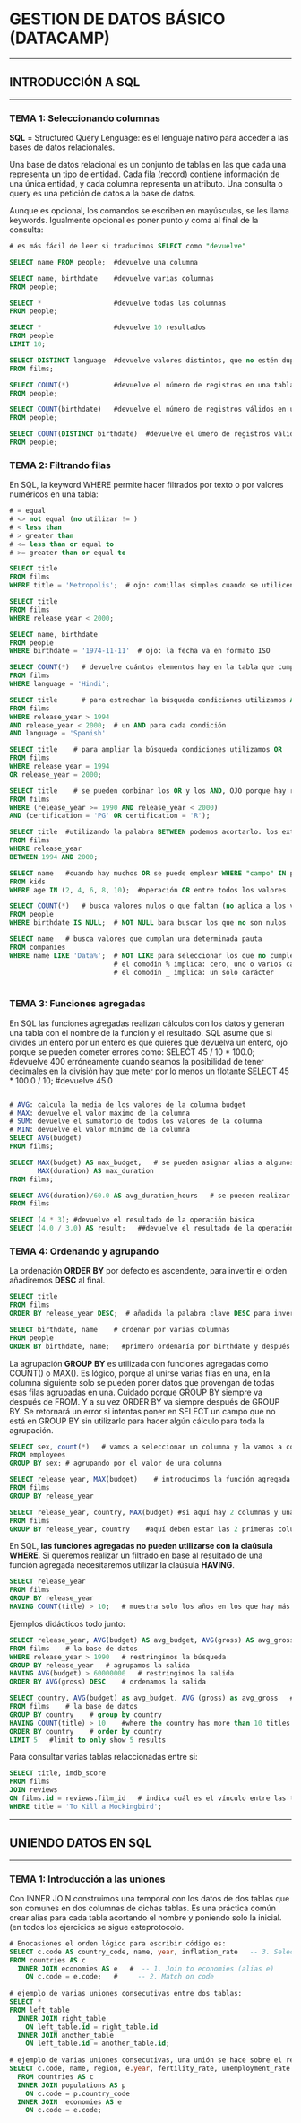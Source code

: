 
# **GESTION DE DATOS BÁSICO** (DATACAMP)

-----
## INTRODUCCIÓN A SQL
-----
### TEMA 1: Seleccionando columnas

**SQL** = Structured Query Lenguage: es el lenguaje nativo para acceder a las bases de datos relacionales.

Una base de datos relacional es un conjunto de tablas en las que cada una representa un tipo de entidad.
Cada fila (record) contiene información de una única entidad, y cada columna representa un atributo. Una consulta o query es una petición de datos a la base de datos.

Aunque es opcional, los comandos se escriben en mayúsculas, se les llama keywords. Igualmente opcional es poner punto y coma al final de la consulta:
```SQL
# es más fácil de leer si traducimos SELECT como "devuelve"

SELECT name FROM people;  #devuelve una columna

SELECT name, birthdate    #devuelve varias columnas
FROM people;

SELECT *                  #devuelve todas las columnas
FROM people;

SELECT *                  #devuelve 10 resultados
FROM people
LIMIT 10;

SELECT DISTINCT language  #devuelve valores distintos, que no estén duplicados
FROM films;

SELECT COUNT(*)           #devuelve el número de registros en una tabla completa
FROM people;

SELECT COUNT(birthdate)   #devuelve el número de registros válidos en una columna de una tabla
FROM people;

SELECT COUNT(DISTINCT birthdate)  #devuelve el úmero de registros válidos y distintos
FROM people;
```

### TEMA 2: Filtrando filas
En SQL, la keyword WHERE permite hacer filtrados por texto o por valores numéricos en una tabla:
``` SQL
# = equal
# <> not equal (no utilizar != )
# < less than
# > greater than
# <= less than or equal to
# >= greater than or equal to

SELECT title
FROM films
WHERE title = 'Metropolis';  # ojo: comillas simples cuando se utilicen textos

SELECT title
FROM films
WHERE release_year < 2000;

SELECT name, birthdate
FROM people
WHERE birthdate = '1974-11-11'  # ojo: la fecha va en formato ISO

SELECT COUNT(*)   # devuelve cuántos elementos hay en la tabla que cumplen con las condiciones indicadas 
FROM films
WHERE language = 'Hindi';

SELECT title      # para estrechar la búsqueda condiciones utilizamos AND
FROM films
WHERE release_year > 1994
AND release_year < 2000;  # un AND para cada condición
AND language = 'Spanish'

SELECT title    # para ampliar la búsqueda condiciones utilizamos OR
FROM films
WHERE release_year = 1994
OR release_year = 2000;

SELECT title    # se pueden conbinar los OR y los AND, OJO porque hay reglas de precedenica
FROM films
WHERE (release_year >= 1990 AND release_year < 2000)
AND (certification = 'PG' OR certification = 'R');

SELECT title  #utilizando la palabra BETWEEN podemos acortarlo. los extremos son inclusivos
FROM films
WHERE release_year
BETWEEN 1994 AND 2000;

SELECT name   #cuando hay muchos OR se puede emplear WHERE "campo" IN para hecerlo más legible
FROM kids
WHERE age IN (2, 4, 6, 8, 10);  #operación OR entre todos los valores

SELECT COUNT(*)   # busca valores nulos o que faltan (no aplica a los valores inválidos)
FROM people
WHERE birthdate IS NULL;  # NOT NULL bara buscar los que no son nulos

SELECT name   # busca valores que cumplan una determinada pauta
FROM companies
WHERE name LIKE 'Data%';  # NOT LIKE para seleccionar los que no cumplen la pauta
                          # el comodín % implica: cero, uno o varios caracteres iguales
                          # el comodín _ implica: un solo carácter
                          
```
### TEMA 3: Funciones agregadas
En SQL las funciones agregadas realizan cálculos con los datos y generan una tabla con el nombre de la función y el resultado.
SQL asume que si divides un entero por un entero es que quieres que devuelva un entero, ojo porque se pueden cometer errores como:
SELECT 45 / 10 * 100.0; #devuelve 400 erróneamente
cuando seamos la posibilidad de tener decimales en la división hay que meter por lo menos un flotante
SELECT 45 * 100.0 / 10; #devuelve 45.0

```SQL

# AVG: calcula la media de los valores de la columna budget
# MAX: devuelve el valor máximo de la columna
# SUM: devuelve el sumatorio de todos los valores de la columna
# MIN: devuelve el valor mínimo de la columna
SELECT AVG(budget)  
FROM films;

SELECT MAX(budget) AS max_budget,   # se pueden asignar alias a algunos cálculos
       MAX(duration) AS max_duration
FROM films;

SELECT AVG(duration)/60.0 AS avg_duration_hours   # se pueden realizar operaciones
FROM films

SELECT (4 * 3); #devuelve el resultado de la operación básica
SELECT (4.0 / 3.0) AS result;   ##devuelve el resultado de la operación básica y lo asigna a una variable
```

### TEMA 4: Ordenando y agrupando

La ordenación **ORDER BY** por defecto es ascendente, para invertir el orden añadiremos **DESC** al final.
```SQL
SELECT title
FROM films
ORDER BY release_year DESC;  # añadida la palabra clave DESC para invertir el orden

SELECT birthdate, name    # ordenar por varias columnas
FROM people
ORDER BY birthdate, name;   #primero ordenaría por birthdate y después por name
```

La agrupación **GROUP BY** es utilizada con funciones agregadas como COUNT() o MAX(). Es lógico, porque al unirse varias filas en una, en la columna siguiente solo se pueden poner datos que provengan de todas esas filas agrupadas en una.
Cuidado porque GROUP BY siempre va después de FROM. Y a su vez ORDER BY va siempre después de GROUP BY.
Se retornará un error si intentas poner en SELECT un campo que no está en GROUP BY sin utilizarlo para hacer algún cálculo para toda la agrupación.
```SQL
SELECT sex, count(*)   # vamos a seleccionar un columna y la vamos a contar
FROM employees
GROUP BY sex; # agrupando por el valor de una columna

SELECT release_year, MAX(budget)    # introducimos la función agregada max
FROM films
GROUP BY release_year

SELECT release_year, country, MAX(budget) #si aquí hay 2 columnas y una tercera con una función agregada
FROM films
GROUP BY release_year, country    #aquí deben estar las 2 primeras columnas
```

En SQL, **las funciones agregadas no pueden utilizarse con la claúsula WHERE**. Si queremos realizar un filtrado en base al resultado de una función agregada necesitaremos utilizar la claúsula **HAVING**.
```SQL
SELECT release_year
FROM films
GROUP BY release_year
HAVING COUNT(title) > 10;   # muestra solo los años en los que hay más de 10 títulos
```

Ejemplos didácticos todo junto:
```SQL
SELECT release_year, AVG(budget) AS avg_budget, AVG(gross) AS avg_gross   #las columnas que queremos mostrar
FROM films    # la base de datos
WHERE release_year > 1990   # restringimos la búsqueda
GROUP BY release_year   # agrupamos la salida
HAVING AVG(budget) > 60000000   # restringimos la salida
ORDER BY AVG(gross) DESC    # ordenamos la salida

SELECT country, AVG(budget) as avg_budget, AVG (gross) as avg_gross   #las columnas que queremos mostrar
FROM films    # la base de datos
GROUP BY country    # group by country
HAVING COUNT(title) > 10    #where the country has more than 10 titles
ORDER BY country    # order by country
LIMIT 5   #limit to only show 5 results
```
Para consultar varias tablas relaccionadas entre si:
```SQL
SELECT title, imdb_score
FROM films
JOIN reviews
ON films.id = reviews.film_id   # indica cuál es el vínculo entre las tablas (campo clave)
WHERE title = 'To Kill a Mockingbird';
```

-----
## UNIENDO DATOS EN SQL
-----
### TEMA 1: Introducción a las uniones

Con INNER JOIN construimos una temporal con los datos de dos tablas que son comunes en dos columnas de dichas tablas.
Es una práctica común crear alias para cada tabla acortando el nombre y poniendo solo la inicial.(en todos los ejercicios se sigue esteprotocolo.

```SQL
# Enocasiones el orden lógico para escribir código es:
SELECT c.code AS country_code, name, year, inflation_rate   -- 3. Select fields with aliases
FROM countries AS c
  INNER JOIN economies AS e   #  -- 1. Join to economies (alias e)
    ON c.code = e.code;   #     -- 2. Match on code
    
# ejemplo de varias uniones consecutivas entre dos tablas:
SELECT *
FROM left_table
  INNER JOIN right_table
    ON left_table.id = right_table.id
  INNER JOIN another_table
    ON left_table.id = another_table.id;
    
# ejemplo de varias uniones consecutivas, una unión se hace sobre el resultado de la otra     
SELECT c.code, name, region, e.year, fertility_rate, unemployment_rate
  FROM countries AS c
  INNER JOIN populations AS p
    ON c.code = p.country_code
  INNER JOIN  economies AS e
    ON c.code = e.code;    
```

